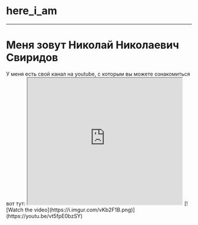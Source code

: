 # here_i_am
<hr>
<h1> Меня зовут Николай Николаевич Свиридов </h1>
У меня есть свой канал на youtube, с которым вы можете ознакомиться вот тут:
<iframe width="420" height="345" src="https://www.youtube.com/embed/tgbNymZ7vqY?autoplay=1&mute=1">
</iframe>
[![Watch the video](https://i.imgur.com/vKb2F1B.png)](https://youtu.be/vt5fpE0bzSY)
